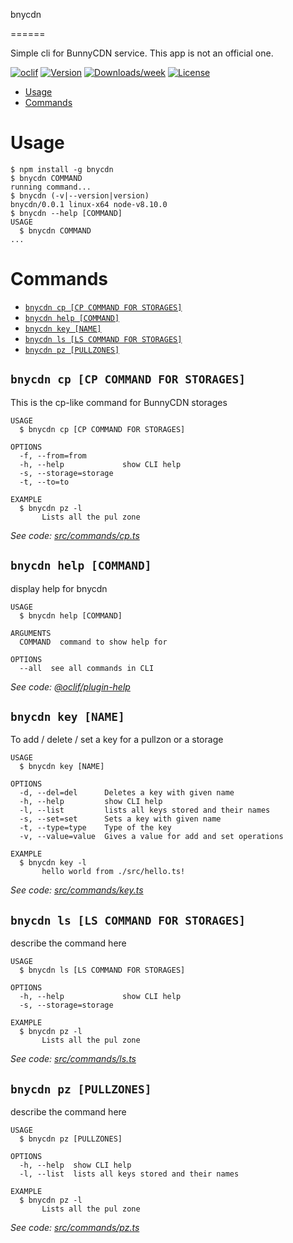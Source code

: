 bnycdn

======

Simple cli for BunnyCDN service. This app is not an official one.

[![oclif](https://img.shields.io/badge/cli-oclif-brightgreen.svg)](https://oclif.io)
[![Version](https://img.shields.io/npm/v/bnycdn.svg)](https://npmjs.org/package/bnycdn)
[![Downloads/week](https://img.shields.io/npm/dw/bnycdn.svg)](https://npmjs.org/package/bnycdn)
[![License](https://img.shields.io/npm/l/bnycdn.svg)](https://github.com/DKFN/bnycdn/blob/master/package.json)

<!-- toc -->
* [Usage](#usage)
* [Commands](#commands)
<!-- tocstop -->
# Usage
<!-- usage -->
```sh-session
$ npm install -g bnycdn
$ bnycdn COMMAND
running command...
$ bnycdn (-v|--version|version)
bnycdn/0.0.1 linux-x64 node-v8.10.0
$ bnycdn --help [COMMAND]
USAGE
  $ bnycdn COMMAND
...
```
<!-- usagestop -->
# Commands
<!-- commands -->
* [`bnycdn cp [CP COMMAND FOR STORAGES]`](#bnycdn-cp-cp-command-for-storages)
* [`bnycdn help [COMMAND]`](#bnycdn-help-command)
* [`bnycdn key [NAME]`](#bnycdn-key-name)
* [`bnycdn ls [LS COMMAND FOR STORAGES]`](#bnycdn-ls-ls-command-for-storages)
* [`bnycdn pz [PULLZONES]`](#bnycdn-pz-pullzones)

## `bnycdn cp [CP COMMAND FOR STORAGES]`

This is the cp-like command for BunnyCDN storages

```
USAGE
  $ bnycdn cp [CP COMMAND FOR STORAGES]

OPTIONS
  -f, --from=from
  -h, --help             show CLI help
  -s, --storage=storage
  -t, --to=to

EXAMPLE
  $ bnycdn pz -l
       Lists all the pul zone
```

_See code: [src/commands/cp.ts](https://github.com/DKFN/bnycdn/blob/v0.0.1/src/commands/cp.ts)_

## `bnycdn help [COMMAND]`

display help for bnycdn

```
USAGE
  $ bnycdn help [COMMAND]

ARGUMENTS
  COMMAND  command to show help for

OPTIONS
  --all  see all commands in CLI
```

_See code: [@oclif/plugin-help](https://github.com/oclif/plugin-help/blob/v2.1.6/src/commands/help.ts)_

## `bnycdn key [NAME]`

To add / delete / set a key for a pullzon or a storage

```
USAGE
  $ bnycdn key [NAME]

OPTIONS
  -d, --del=del      Deletes a key with given name
  -h, --help         show CLI help
  -l, --list         lists all keys stored and their names
  -s, --set=set      Sets a key with given name
  -t, --type=type    Type of the key
  -v, --value=value  Gives a value for add and set operations

EXAMPLE
  $ bnycdn key -l
       hello world from ./src/hello.ts!
```

_See code: [src/commands/key.ts](https://github.com/DKFN/bnycdn/blob/v0.0.1/src/commands/key.ts)_

## `bnycdn ls [LS COMMAND FOR STORAGES]`

describe the command here

```
USAGE
  $ bnycdn ls [LS COMMAND FOR STORAGES]

OPTIONS
  -h, --help             show CLI help
  -s, --storage=storage

EXAMPLE
  $ bnycdn pz -l
       Lists all the pul zone
```

_See code: [src/commands/ls.ts](https://github.com/DKFN/bnycdn/blob/v0.0.1/src/commands/ls.ts)_

## `bnycdn pz [PULLZONES]`

describe the command here

```
USAGE
  $ bnycdn pz [PULLZONES]

OPTIONS
  -h, --help  show CLI help
  -l, --list  lists all keys stored and their names

EXAMPLE
  $ bnycdn pz -l
       Lists all the pul zone
```

_See code: [src/commands/pz.ts](https://github.com/DKFN/bnycdn/blob/v0.0.1/src/commands/pz.ts)_
<!-- commandsstop -->
